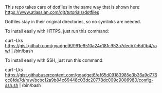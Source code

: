 This repo takes care of dotfiles in the same way that is shown here: https://www.atlassian.com/git/tutorials/dotfiles

Dotfiles stay in their original directories, so no symlinks are needed. 

To install easily with HTTPS, just run this command:

curl -Lks https://gist.github.com/ggadget6/991e6510a24c181c952a7dedb7c6d0b4/raw/ | /bin/bash

To install easily with SSH, just run this command:

curl -Lks https://gist.githubusercontent.com/ggadget6/ef65d09183985e3b36a9d776cc8fde7d/raw/bcbc12a9b84c69448c03dc20778dc009c9006980/config-ssh.sh | /bin/bash
